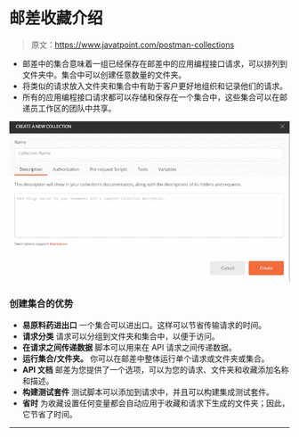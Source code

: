 # 邮差收藏介绍

> 原文：<https://www.javatpoint.com/postman-collections>

*   邮差中的集合意味着一组已经保存在邮差中的应用编程接口请求，可以排列到文件夹中。集合中可以创建任意数量的文件夹。
*   将类似的请求放入文件夹和集合中有助于客户更好地组织和记录他们的请求。
*   所有的应用编程接口请求都可以存储和保存在一个集合中，这些集合可以在邮递员工作区的团队中共享。

![Intro to Collections](img/8a5d39cf6dbf5f550ac8ffa7d333e522.png)

### 创建集合的优势

*   **易原料药进出口**
    一个集合可以进出口。这样可以节省传输请求的时间。
*   **请求分类**
    请求可以分组到文件夹和集合中，以便于访问。
*   **在请求之间传递数据**
    脚本可以用来在 API 请求之间传递数据。
*   **运行集合/文件夹。**
    你可以在邮差中整体运行单个请求或文件夹或集合。
*   **API 文档**
    邮差为您提供了一个选项，可以为您的请求、文件夹和收藏添加名称和描述。
*   **构建测试套件**
    测试脚本可以添加到请求中，并且可以构建集成测试套件。
*   **省时**
    为收藏设置任何变量都会自动应用于收藏和请求下生成的文件夹；因此，它节省了时间。

* * *